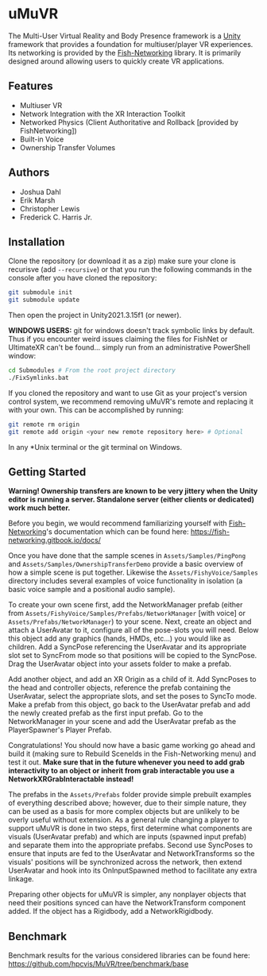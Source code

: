 [Unity]: https://unity.com/
[Fish-Networking]: https://github.com/FirstGearGames/FishNet/

# uMuVR

The Multi-User Virtual Reality and Body Presence framework is a [Unity] framework that provides a foundation for multiuser/player VR experiences. Its networking is provided by the [Fish-Networking] library. It is primarily designed around allowing users to quickly create VR applications.

## Features

* Multiuser VR
* Network Integration with the XR Interaction Toolkit
* Networked Physics (Client Authoritative and Rollback [provided by FishNetworking])
* Built-in Voice
* Ownership Transfer Volumes

## Authors

* Joshua Dahl
* Erik Marsh
* Christopher Lewis
* Frederick C. Harris Jr.

## Installation

Clone the repository (or download it as a zip) make sure your clone is recurisve (add `--recursive`) or that you run the following commands in the console after you have cloned the repository:
```bash
git submodule init
git submodule update
```
Then open the project in Unity2021.3.15f1 (or newer).

**WINDOWS USERS:**  git for windows doesn't track symbolic links by default. Thus if you encounter weird issues claiming the files for FishNet or UltimateXR can't be found... simply run from an administrative PowerShell window: 
```bash
cd Submodules # From the root project directory
./FixSymlinks.bat
```

If you cloned the repository and want to use Git as your project's version control system, we recommend removing uMuVR's remote and replacing it with your own. This can be accomplished by running:

```bash
git remote rm origin
git remote add origin <your new remote repository here> # Optional
```

In any *Unix terminal or the git terminal on Windows.

## Getting Started

**Warning! Ownership transfers are known to be very jittery when the Unity editor is running a server. Standalone server (either clients or dedicated) work much better.**

Before you begin, we would recommend familiarizing yourself with [Fish-Networking]'s documentation which can be found here: https://fish-networking.gitbook.io/docs/

Once you have done that the sample scenes in `Assets/Samples/PingPong` and `Assets/Samples/OwnershipTransferDemo` provide a basic overview of how a simple scene is put together. Likewise the `Assets/FishyVoice/Samples` directory includes several examples of voice functionality in isolation (a basic voice sample and a positional audio sample).

To create your own scene first, add the NetworkManager prefab (either from `Assets/FishyVoice/Samples/Prefabs/NetworkManager` [with voice] or `Assets/Prefabs/NetworkManager`) to your scene. Next, create an object and attach a UserAvatar to it, configure all of the pose-slots you will need. Below this object add any graphics (hands, HMDs, etc...) you would like as children. Add a SyncPose referencing the UserAvatar and its appropriate slot set to SyncFrom mode so that positions will be copied to the SyncPose. Drag the UserAvatar object into your assets folder to make a prefab. 

Add another object, and add an XR Origin as a child of it. Add SyncPoses to the head and controller objects, reference the prefab containing the UserAvatar, select the appropriate slots, and set the poses to SyncTo mode. Make a prefab from this object, go back to the UserAvatar prefab and add the newly created prefab as the first input prefab. Go to the NetworkManager in your scene and add the UserAvatar prefab as the PlayerSpawner's Player Prefab.

Congratulations! You should now have a basic game working go ahead and build it (making sure to Rebuild SceneIds in the Fish-Networking menu) and test it out. **Make sure that in the future whenever you need to add grab interactivity to an object or inherit from grab interactable you use a NetworkXRGrabInteractable instead!**

The prefabs in the `Assets/Prefabs` folder provide simple prebuilt examples of everything described above; however, due to their simple nature, they can be used as a basis for more complex objects but are unlikely to be overly useful without extension. As a general rule changing a player to support uMuVR is done in two steps, first determine what components are visuals (UserAvatar prefab) and which are inputs (spawned input prefab) and separate them into the appropriate prefabs. Second use SyncPoses to ensure that inputs are fed to the UserAvatar and NetworkTransforms so the visuals' positions will be synchronized across the network, then extend UserAvatar and hook into its OnInputSpawned method to facilitate any extra linkage.

Preparing other objects for uMuVR is simpler, any nonplayer objects that need their positions synced can have the NetworkTransform component added. If the object has a Rigidbody, add a NetworkRigidbody.

## Benchmark

Benchmark results for the various considered libraries can be found here: https://github.com/hpcvis/MuVR/tree/benchmark/base
